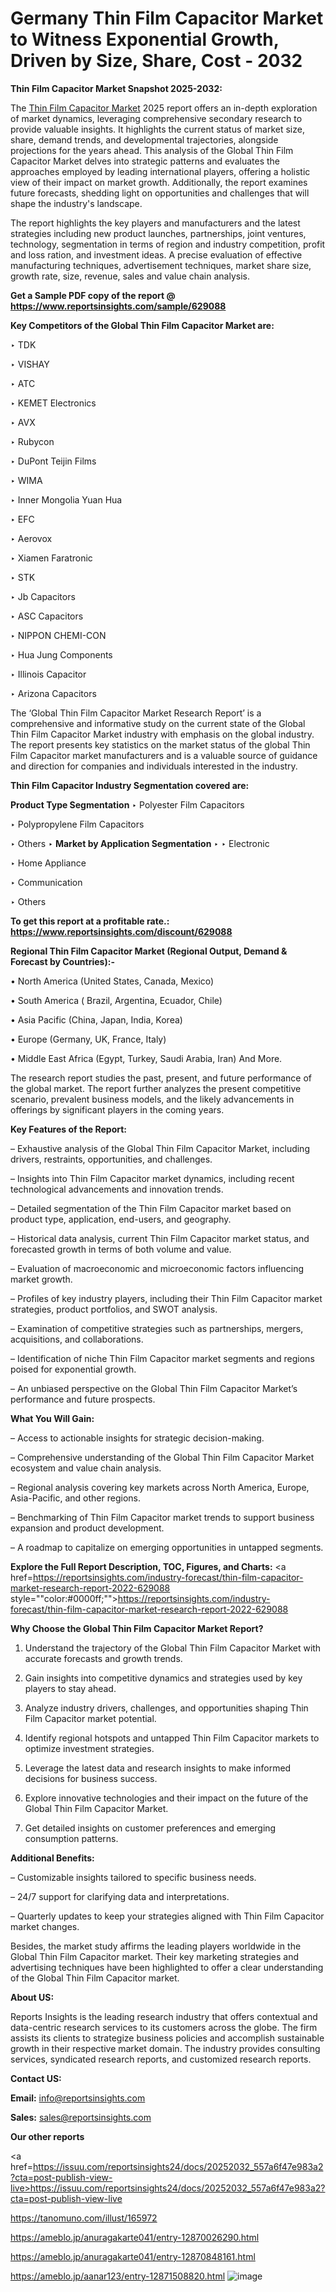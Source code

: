 # Germany Thin Film Capacitor Market to Witness Exponential Growth, Driven by Size, Share, Cost - 2032

<strong>Thin Film Capacitor Market Snapshot 2025-2032:</strong>

The <a href=https://www.reportsinsights.com/sample/629088>Thin Film Capacitor Market</a> 2025 report offers an in-depth exploration of market dynamics, leveraging comprehensive secondary research to provide valuable insights. It highlights the current status of market size, share, demand trends, and developmental trajectories, alongside projections for the years ahead. This analysis of the Global Thin Film Capacitor Market delves into strategic patterns and evaluates the approaches employed by leading international players, offering a holistic view of their impact on market growth. Additionally, the report examines future forecasts, shedding light on opportunities and challenges that will shape the industry's landscape.

The report highlights the key players and manufacturers and the latest strategies including new product launches, partnerships, joint ventures, technology, segmentation in terms of region and industry competition, profit and loss ration, and investment ideas. A precise evaluation of effective manufacturing techniques, advertisement techniques, market share size, growth rate, size, revenue, sales and value chain analysis.

<strong>Get a Sample PDF copy of the report @ <a href=https://www.reportsinsights.com/sample/629088 style=color:#0000ff;>https://www.reportsinsights.com/sample/629088</a></strong>

<strong>Key Competitors of the Global Thin Film Capacitor Market are:</strong>

‣ TDK

‣ VISHAY

‣ ATC

‣ KEMET Electronics

‣ AVX

‣ Rubycon

‣ DuPont Teijin Films

‣ WIMA

‣ Inner Mongolia Yuan Hua

‣ EFC

‣ Aerovox

‣ Xiamen Faratronic

‣ STK

‣ Jb Capacitors

‣ ASC Capacitors

‣ NIPPON CHEMI-CON

‣ Hua Jung Components

‣ Illinois Capacitor

‣ Arizona Capacitors

The ‘Global Thin Film Capacitor Market Research Report’ is a comprehensive and informative study on the current state of the Global Thin Film Capacitor Market industry with emphasis on the global industry. The report presents key statistics on the market status of the global Thin Film Capacitor market manufacturers and is a valuable source of guidance and direction for companies and individuals interested in the industry.

<strong>Thin Film Capacitor Industry Segmentation covered are:</strong>

<strong>Product Type Segmentation</strong>
‣
Polyester Film Capacitors

‣ Polypropylene Film Capacitors

‣ Others
‣ 
<strong>Market by Application Segmentation</strong>
‣
‣  Electronic

‣ Home Appliance

‣ Communication

‣ Others

<strong>To get this report at a profitable rate.: <a href=https://www.reportsinsights.com/discount/629088 style=color:#0000ff;>https://www.reportsinsights.com/discount/629088</a></strong>

<strong>Regional Thin Film Capacitor Market (Regional Output, Demand &amp; Forecast by Countries):-</strong>

• North America (United States, Canada, Mexico)

• South America ( Brazil, Argentina, Ecuador, Chile)

• Asia Pacific (China, Japan, India, Korea)

• Europe (Germany, UK, France, Italy)

• Middle East Africa (Egypt, Turkey, Saudi Arabia, Iran) And More.

The research report studies the past, present, and future performance of the global market. The report further analyzes the present competitive scenario, prevalent business models, and the likely advancements in offerings by significant players in the coming years.

<strong>Key Features of the Report:</strong>

– Exhaustive analysis of the Global Thin Film Capacitor Market, including drivers, restraints, opportunities, and challenges.

– Insights into Thin Film Capacitor market dynamics, including recent technological advancements and innovation trends.

– Detailed segmentation of the Thin Film Capacitor market based on product type, application, end-users, and geography.

– Historical data analysis, current Thin Film Capacitor market status, and forecasted growth in terms of both volume and value.

– Evaluation of macroeconomic and microeconomic factors influencing market growth.

– Profiles of key industry players, including their Thin Film Capacitor market strategies, product portfolios, and SWOT analysis.

– Examination of competitive strategies such as partnerships, mergers, acquisitions, and collaborations.

– Identification of niche Thin Film Capacitor market segments and regions poised for exponential growth.

– An unbiased perspective on the Global Thin Film Capacitor Market’s performance and future prospects.

<strong>What You Will Gain:</strong>

– Access to actionable insights for strategic decision-making.

– Comprehensive understanding of the Global Thin Film Capacitor Market ecosystem and value chain analysis.

– Regional analysis covering key markets across North America, Europe, Asia-Pacific, and other regions.

– Benchmarking of Thin Film Capacitor market trends to support business expansion and product development.

– A roadmap to capitalize on emerging opportunities in untapped segments.

<strong>Explore the Full Report Description, TOC, Figures, and Charts:</strong>
<a href=https://reportsinsights.com/industry-forecast/thin-film-capacitor-market-research-report-2022-629088 style=""color:#0000ff;"">https://reportsinsights.com/industry-forecast/thin-film-capacitor-market-research-report-2022-629088</a>

<strong>Why Choose the Global Thin Film Capacitor Market Report?</strong>

1. Understand the trajectory of the Global Thin Film Capacitor Market with accurate forecasts and growth trends.

2. Gain insights into competitive dynamics and strategies used by key players to stay ahead.

3. Analyze industry drivers, challenges, and opportunities shaping Thin Film Capacitor market potential.

4. Identify regional hotspots and untapped Thin Film Capacitor markets to optimize investment strategies.

5. Leverage the latest data and research insights to make informed decisions for business success.

6. Explore innovative technologies and their impact on the future of the Global Thin Film Capacitor Market.

7. Get detailed insights on customer preferences and emerging consumption patterns.

<strong>Additional Benefits:</strong>

– Customizable insights tailored to specific business needs.

– 24/7 support for clarifying data and interpretations.

– Quarterly updates to keep your strategies aligned with Thin Film Capacitor market changes.

Besides, the market study affirms the leading players worldwide in the Global Thin Film Capacitor market. Their key marketing strategies and advertising techniques have been highlighted to offer a clear understanding of the Global Thin Film Capacitor market.

<strong><strong>About US</strong>:</strong>

Reports Insights is the leading research industry that offers contextual and data-centric research services to its customers across the globe. The firm assists its clients to strategize business policies and accomplish sustainable growth in their respective market domain. The industry provides consulting services, syndicated research reports, and customized research reports.

<strong>Contact US:</strong>

<p class=><b>Email:</b> <a href=mailto:info@reportsinsights.com>info@reportsinsights.com</a></p>
<p class=><b>Sales:</b> <a href=mailto:sales@reportsinsights.com>sales@reportsinsights.com</a></p>

<strong>Our other reports</strong>

<a href=https://issuu.com/reportsinsights24/docs/20252032_557a6f47e983a2?cta=post-publish-view-live>https://issuu.com/reportsinsights24/docs/20252032_557a6f47e983a2?cta=post-publish-view-live</a>

<a href=https://tanomuno.com/illust/165972>https://tanomuno.com/illust/165972</a>

<a href=https://ameblo.jp/anuragakarte041/entry-12870026290.html>https://ameblo.jp/anuragakarte041/entry-12870026290.html</a>

<a href=https://ameblo.jp/anuragakarte041/entry-12870848161.html>https://ameblo.jp/anuragakarte041/entry-12870848161.html</a>

<a href=https://ameblo.jp/aanar123/entry-12871508820.html>https://ameblo.jp/aanar123/entry-12871508820.html</a>
![image](https://github.com/user-attachments/assets/074dbe52-4f27-4b64-a0a9-3c982ce1da2c)
